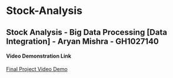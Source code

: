 # Stock-Analysis
Stock Analysis - Big Data Processing [Data Integration] - Aryan Mishra - GH1027140
---
#### Video Demonstration Link
[Final Project Video Demo](https://drive.google.com/file/d/17oHVS5fdqCWmoJEqijM5XLtRpav3WFMN/view?usp=sharing)
